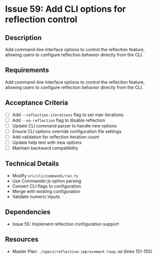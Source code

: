 # Issue 59: Add CLI options for reflection control

## Description
Add command-line interface options to control the reflection feature, allowing users to configure reflection behavior directly from the CLI.

## Requirements

Add command-line interface options to control the reflection feature, allowing users to configure reflection behavior directly from the CLI.

## Acceptance Criteria
- [ ] Add `--reflection-iterations` flag to set max iterations
- [ ] Add `--no-reflection` flag to disable reflection
- [ ] Update CLI command parser to handle new options
- [ ] Ensure CLI options override configuration file settings
- [ ] Add validation for reflection iteration count
- [ ] Update help text with new options
- [ ] Maintain backward compatibility

## Technical Details
- Modify `src/cli/commands/run.ts`
- Use Commander.js option parsing
- Convert CLI flags to configuration
- Merge with existing configuration
- Validate numeric inputs

## Dependencies
- Issue 55: Implement reflection configuration support

## Resources
- Master Plan: `./specs/reflective-improvement-loop.md` (lines 151-155)
